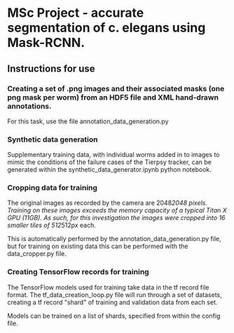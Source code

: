 # MSc Project - accurate segmentation of c. elegans using Mask-RCNN.

## Instructions for use

### Creating a set of .png images and their associated masks (one png mask per worm) from an HDF5 file and XML hand-drawn annotations.

For this task, use the file annotation_data_generation.py


### Synthetic data generation

Supplementary training data, with individual worms added in to images to mimic the conditions of the failure cases of the Tierpsy tracker, can be generated within the synthetic_data_generator.ipynb python notebook.

### Cropping data for training

The original images as recorded by the camera are 2048*2048 pixels. Training on these images exceeds the memory capacity of a typical Titan X GPU (11GB). As such, for this investigation the images were cropped into 16 smaller tiles of 512*512px each. 

This is automatically performed by the annotation_data_generation.py file, but for training on existing data this can be performed with the data_cropper.py file.


### Creating TensorFlow records for training

The TensorFlow models used for training take data in the tf record file format. The tf_data_creation_loop.py file will run through a set of datasets, creating a tf record "shard" of training and validation data from each set.

Models can be trained on a list of shards, specified from within the config file. 




